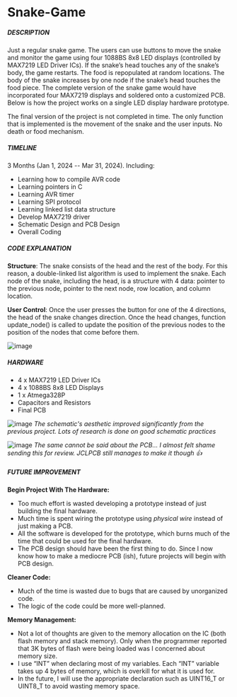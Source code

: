 # Snake-Game
##### DESCRIPTION
Just a regular snake game. The users can use buttons to move the snake and monitor the game using four 1088BS 8x8 LED displays (controlled by MAX7219 LED Driver ICs). If the snake’s head touches any of the snake’s body, the game restarts. The food is repopulated at random locations. The body of the snake increases by one node if the snake’s head touches the food piece. The complete version of the snake game would have incorporated four MAX7219 displays and soldered onto a customized PCB. Below is how the project works on a single LED display hardware prototype. 

The final version of the project is not completed in time. The only function that is implemented is the movement of the snake and the user inputs. No death or food mechanism.

##### TIMELINE
3 Months (Jan 1, 2024 -- Mar 31, 2024). Including:
* Learning how to compile AVR code
* Learning pointers in C
* Learning AVR timer
* Learning SPI protocol
* Learning linked list data structure
* Develop MAX7219 driver
* Schematic Design and PCB Design
* Overall Coding

##### CODE EXPLANATION
**Structure**: The snake consists of the head and the rest of the body. For this reason, a double-linked list algorithm is used to implement the snake. Each node of the snake, including the head, is a structure with 4 data: pointer to the previous node, pointer to the next node, row location, and column location. 

**User Control**: Once the user presses the button for one of the 4 directions, the head of the snake changes direction. Once the head changes, function update_node() is called to update the position of the previous nodes to the position of the nodes that come before them. 

![image](https://github.com/JimpanzeeArchived/Image/assets/154708517/be039b9f-21d2-44cf-99ea-ef47094d92f7)

##### HARDWARE
* 4 x MAX7219 LED Driver ICs
* 4 x 1088BS 8x8 LED Displays
* 1 x Atmega328P
* Capacitors and Resistors
* Final PCB

![image](https://github.com/JimpanzeeArchived/Image/assets/154708517/7a6ae360-8f18-40ba-b073-326bfe1e1f32)
_The schematic's aesthetic improved significantly from the previous project. Lots of research is done on good schematic practices_

![image](https://github.com/JimpanzeeArchived/Snake-Game/assets/154708517/98e438ed-66f9-4416-abb3-6a2df111b175)
_The same cannot be said about the PCB... I almost felt shame sending this for review. JCLPCB still manages to make it though :thumbsup:_



##### FUTURE IMPROVEMENT
**Begin Project With The Hardware:**
* Too much effort is wasted developing a prototype instead of just building the final hardware.
* Much time is spent wiring the prototype using *physical wire* instead of just making a PCB.
* All the software is developed for the prototype, which burns much of the time that could be used for the final hardware.
* The PCB design should have been the first thing to do. Since I now know how to make a mediocre PCB (ish), future projects will begin with PCB design.

**Cleaner Code:**
* Much of the time is wasted due to bugs that are caused by unorganized code.
* The logic of the code could be more well-planned.

**Memory Management:**
* Not a lot of thoughts are given to the memory allocation on the IC (both flash memory and stack memory). Only when the programmer reported that 3K bytes of flash were being loaded was I concerned about memory size.
* I use “INT” when declaring most of my variables. Each “INT” variable takes up 4 bytes of memory, which is overkill for what it is used for.
* In the future, I will use the appropriate declaration such as UINT16_T or UINT8_T to avoid wasting memory space.









